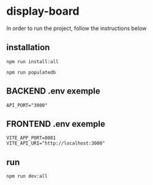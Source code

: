 # display-board

In order to run the project, follow the instructions below

## installation
```
npm run install:all
```
```
npm run populatedb
```

## BACKEND .env exemple

```
API_PORT="3000"
```

## FRONTEND .env exemple

```
VITE_APP_PORT=8081
VITE_API_URI="http://localhost:3000"
```

## run
```
npm run dev:all
```
